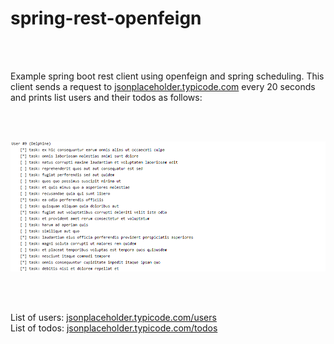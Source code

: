 # spring-rest-openfeign

<br>
<br>

Example spring boot rest client using openfeign and spring scheduling. 
This client sends a request to <a href="https://jsonplaceholder.typicode.com">jsonplaceholder.typicode.com</a> every 20 seconds and prints list users and their todos as follows:

<br>
<br>

![](img/screen.png)

<br>
<br>

List of users: <a href="https://jsonplaceholder.typicode.com/users">jsonplaceholder.typicode.com/users</a>
<br>
List of todos: <a href="https://jsonplaceholder.typicode.com/todos">jsonplaceholder.typicode.com/todos</a>
